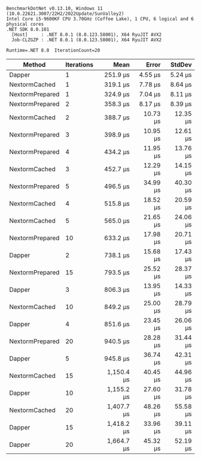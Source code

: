 ```

BenchmarkDotNet v0.13.10, Windows 11 (10.0.22621.3007/22H2/2022Update/SunValley2)
Intel Core i5-9600KF CPU 3.70GHz (Coffee Lake), 1 CPU, 6 logical and 6 physical cores
.NET SDK 8.0.101
  [Host]     : .NET 8.0.1 (8.0.123.58001), X64 RyuJIT AVX2
  Job-CLZGZP : .NET 8.0.1 (8.0.123.58001), X64 RyuJIT AVX2

Runtime=.NET 8.0  IterationCount=20  

```
| Method          | Iterations | Mean       | Error    | StdDev   |
|---------------- |----------- |-----------:|---------:|---------:|
| Dapper          | 1          |   251.9 μs |  4.55 μs |  5.24 μs |
| NextormCached   | 1          |   319.1 μs |  7.78 μs |  8.64 μs |
| NextormPrepared | 1          |   324.9 μs |  7.04 μs |  8.11 μs |
| NextormPrepared | 2          |   358.3 μs |  8.17 μs |  8.39 μs |
| NextormCached   | 2          |   388.7 μs | 10.73 μs | 12.35 μs |
| NextormPrepared | 3          |   398.9 μs | 10.95 μs | 12.61 μs |
| NextormPrepared | 4          |   434.2 μs | 11.95 μs | 13.76 μs |
| NextormCached   | 3          |   452.7 μs | 12.29 μs | 14.15 μs |
| NextormPrepared | 5          |   496.5 μs | 34.99 μs | 40.30 μs |
| NextormCached   | 4          |   515.8 μs | 18.52 μs | 20.59 μs |
| NextormCached   | 5          |   565.0 μs | 21.65 μs | 24.06 μs |
| NextormPrepared | 10         |   633.2 μs | 17.98 μs | 20.71 μs |
| Dapper          | 2          |   738.1 μs | 15.68 μs | 17.43 μs |
| NextormPrepared | 15         |   793.5 μs | 25.52 μs | 28.37 μs |
| Dapper          | 3          |   806.3 μs | 13.95 μs | 14.33 μs |
| NextormCached   | 10         |   849.2 μs | 25.00 μs | 28.79 μs |
| Dapper          | 4          |   851.6 μs | 23.45 μs | 26.06 μs |
| NextormPrepared | 20         |   940.5 μs | 28.28 μs | 31.44 μs |
| Dapper          | 5          |   945.8 μs | 36.74 μs | 42.31 μs |
| NextormCached   | 15         | 1,150.4 μs | 40.45 μs | 44.96 μs |
| Dapper          | 10         | 1,155.2 μs | 27.60 μs | 31.78 μs |
| NextormCached   | 20         | 1,407.7 μs | 48.26 μs | 55.58 μs |
| Dapper          | 15         | 1,418.2 μs | 33.96 μs | 39.11 μs |
| Dapper          | 20         | 1,664.7 μs | 45.32 μs | 52.19 μs |
